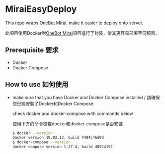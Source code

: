 # MiraiEasyDeploy

This repo wraps [OneBot Mirai](https://github.com/yyuueexxiinngg/onebot-kotlin), make it easier to deploy onto server.

此項目使用Docker對[OneBot Mirai](https://github.com/yyuueexxiinngg/onebot-kotlin)項目進行了封裝，使其更容易部署至伺服器。

## Prerequisite 要求

- Docker
- Docker Compose

## How to use 如何使用

- make sure that you have Docker and Docker Compose installed / 請確保您已經安裝了Docker和Docker Compose

    check docker and docker-compose with commands below

    使用下方的命令檢查docker和docker-compose是否安裝

    ```bash
    $ docker --version
    Docker version 19.03.13, build 4484c46d9d
    $ docker-compose --version
    docker-compose version 1.27.4, build 40524192
    ```
